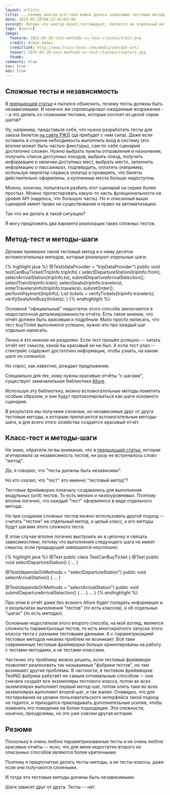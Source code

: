 ```yaml
---
layout: article
title: ...почему иногда всё-таки можно делать зависимые тестовые методы?
date: 2015-05-20T08:12:01+03:00
excerpt: Потому что иногда &quot;тестом&quot; является не отдельный метод, а целый тестовый класс, а методы являются отдельными шагами.
tags: [xunit]
image:
  feature: 2015-05-20-test-methods-vs-test-classes/train.png
  credit: Urban Games
  creditlink: http://www.train-fever.com/media/concept-art/
  teaser: 2015-05-20-test-methods-vs-test-classes/couplers.jpg
  thumb:
comments: true
toc: true
ads: true
---
```

## Сложные тесты и независимость

В [предыдущей статье](/test-deps-are-evil/) я пытался объяснить, почему тесты должны быть независимыми. И конечно же спровоцировал ожидаемые возражения -- а что делать со сложными тестами, которые состоят из целой серии шагов?

Ну, например, представьте себе, что нужно разработать тесты для заказа билетов [на сайте РЖД](http://pass.rzd.ru/) (да пребудет с ним сила). Даже если оставить в стороне небходимость выполнить вход в систему (это вполне может быть частью фикстуры), сам по себе сценарий достаточно сложен. Нужно выбрать пункты отправления и назначения, получить список доступных поездов, выбрать поезд, получить информацию о наличии доступных мест, выбрать место, заполнить информацию о пассажирах, подтвердить, оплатить (например, используя эмулятор сервиса оплаты) и проверить, что билеты действительно оформлены, а купленные места больше недоступны.

Можно, конечно, попытаться разбить этот сценарий на серию более простых. Можно протестировать какую-то часть функциональности на уровне API (надеюсь, что большую часть). Но и описанный выше сценарий имеет право на существование и право на автоматизацию.

Так что же делать в такой ситуации?

Я могу предложить два варианта реализации таких сложных тестов.

## Метод-тест и методы-шаги

Делаем примерно такой тестовый метод и к нему десяток вспомогательных методов, которые реализуют отдельные шаги:

{% highlight java %}
@Test(dataProvider = "tripDataProvider")
public void testCanBuyTicket(TripInfo tripInfo) {
  selectDepartureStation(tripInfo.from);
  selectArrivalStation(tripInfo.to);
  submitDepartureArrivalSelection();
  selectTrain(tripInfo.train);
  selectSeats(tripInfo.travelers);
  enterTravelersInfo(tripInfo.travelers);
  submitOrder();
  performPayment(tripInfo);
  List<Ticket> tickets = verifyTickets(tripInfo.travelers);
  verifySeatsAreBuzy(tickets);
}
{% endhighlight %}

Основной "официальный" недостаток этого способа заключается в недостаточной детализированности отчёта. Есть такое мнение, что отчёт должен быть красивым и подрбным. Мало просто написать, что тест buyTicket выполнился успешно, нужно это про каждый шаг отдельно написать.

Лично я это мнение не разделяю. Если тест прошёл успешно -- читать отчёт нет смысла, какой бы красивый он ни был. А если тест упал -- стектрейс содержит достаточно информации, чтобы узнать, на каком шаге он сломался.

Но спрос, как известно, рождает предложение.

Специально для тех, кому нужны красивые отчёты "с шагами", существует замечательная библиотека [Allure](http://allure.qatools.ru/).

Используя эту библиотеку, можно вспомогательные методы пометить особым образом, и они будут протоколироваться как шаги основного сценария.

В результате мы получаем сложные, но независимые друг от друга тестовые методы, к которым прилагаются вспомогательные методы-шаги, и для всего этого хозяйства создаётся красивый отчёт.

## Класс-тест и методы-шаги

Не знаю, обратили ли вы внимание, что в [предыдущей статье](/test-deps-are-evil/), которая агитировала за независимость тестов, ни разу не встречалось слово "метод".

Да, я говорил, что "тесты должны быть независими".

Но кто сказал, что "тест" это именно "тестовый метод"?

Тестовые фреймворки поначалу создавались для выполнения модульных (unit) тестов. То есть мелких и низкоуровневых. Поэтому вполне логично, что каждый "тест" оформлялся в виде отдельного метода.

Но при создании сложных тестов можно использовать другой подход -- считать "тестом" не отдельный метод, а целый класс, а его методы будут шагами этого сложного теста.

В этом случае вполне логично выстроить их в цепочку и связать зависимостями, потому что выполнение следующего шага не имеет смысла, если предыдущий завершился неуспешно:

{% highlight java %}
@Test
public class TestCanBuyTicket {
  @Test
  public void selectDepartureStation() {
   ...
  }

  @Test(dependsOnMethods = "selectDepartureStation")
  public void selectArrivalStation() {
   ...
  }

  @Test(dependsOnMethods = "selectArrivalStation")
  public void submitDepartureArrivalSelection() {
   ...
  }
  ...
}
{% endhighlight %}

При этом в отчёт даже без всякого Allure будет попадать информация и о результатах выполнения "тестов" (то есть классов), и об отдельных "шагах" (то есть методах).

Основным недостатком этого второго способа, на мой взгляд, является сложность параметризаци тестов, то есть многократного запуска этого класса-теста с разными тестовыми данными. А с параметризацией тестовых методов никаких проблем не возникает. Всё таки современные тестовые фреймворки больше ориентированы на работу с тестами-методами, а не тестами-классами.

Частично эту проблему можно решить, если тестовый фреймворк позволяет реализовать так называемые "фабрики тестов", но там возникают другие проблемы. В частности, в тестовом фреймворке TestNG фабрика работает не самым оптимальным способом -- она сначала создаёт все экземпляры тестового класса, потом во всех экземплярах выполняет первый метод-шаг, потом опять таки во всех экземплярах выполняет второй шаг, и так жалее. Очевидно, что для тестирования на уровне пользовательского интерфейса такой подход не годится, и приходится прикладывать дополнительные усилия, чтобы изменить это поведение на более подходящее. Эти сложности, конечно, преодолимы, но это уже совсем другая история.

## Резюме

Поскольку я очень люблю параметризованные тесты и не очень люблю красивые отчёты -- ясно, что для меня недостатки второго из описанных способов являются более критичными.

Поэтому я предпочитаю делать тесты-методы, а не тесты-классы, даже если они получаются сложными.

И тогда эти тестовые методы должны быть независимыми.

Шаги зависят друг от друга. Тесты -- нет.